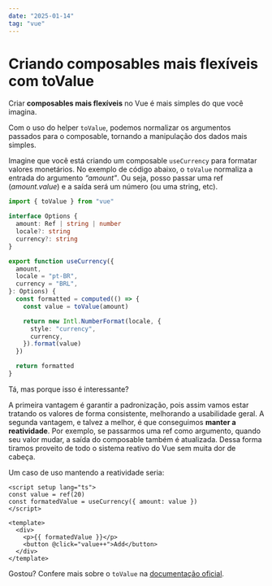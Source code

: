 ```yaml
---
date: "2025-01-14"
tag: "vue"
---
```


<!--more-->

# Criando composables mais flexíveis com toValue

Criar **composables mais flexíveis** no Vue é mais simples do que você imagina.

Com o uso do helper `toValue`, podemos normalizar os argumentos passados para o composable, tornando a manipulação dos dados mais simples.

Imagine que você está criando um composable `useCurrency` para formatar valores monetários. No exemplo de código abaixo, o `toValue` normaliza a entrada do argumento _“amount"_. Ou seja, posso passar uma ref (_amount.value_) e a saída será um número (ou uma string, etc).

```ts
import { toValue } from "vue"

interface Options {
  amount: Ref | string | number
  locale?: string
  currency?: string
}

export function useCurrency({
  amount,
  locale = "pt-BR",
  currency = "BRL",
}: Options) {
  const formatted = computed(() => {
    const value = toValue(amount)

    return new Intl.NumberFormat(locale, {
      style: "currency",
      currency,
    }).format(value)
  })

  return formatted
}
```

Tá, mas porque isso é interessante?

A primeira vantagem é garantir a padronização, pois assim vamos estar tratando os valores de forma consistente, melhorando a usabilidade geral. A segunda vantagem, e talvez a melhor, é que conseguimos **manter a reatividade**. Por exemplo, se passarmos uma ref como argumento, quando seu valor mudar, a saída do composable também é atualizada. Dessa forma tiramos proveito de todo o sistema reativo do Vue sem muita dor de cabeça.

Um caso de uso mantendo a reatividade seria:

```vue
<script setup lang="ts">
const value = ref(20)
const formatedValue = useCurrency({ amount: value })
</script>

<template>
  <div>
    <p>{{ formatedValue }}</p>
    <button @click="value++">Add</button>
  </div>
</template>
```

Gostou? Confere mais sobre o `toValue` na [documentação oficial](https://vuejs.org/api/reactivity-utilities#tovalue).
